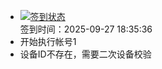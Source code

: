 - [![签到状态](https://github.com/womade/Cloud189-Actions/actions/workflows/main.yml/badge.svg?branch=main)](https://github.com/womade/Cloud189-Actions/actions/workflows/main.yml) <br> 签到时间：2025-09-27 18:35:36
- 开始执行帐号1
- 设备ID不存在，需要二次设备校验

